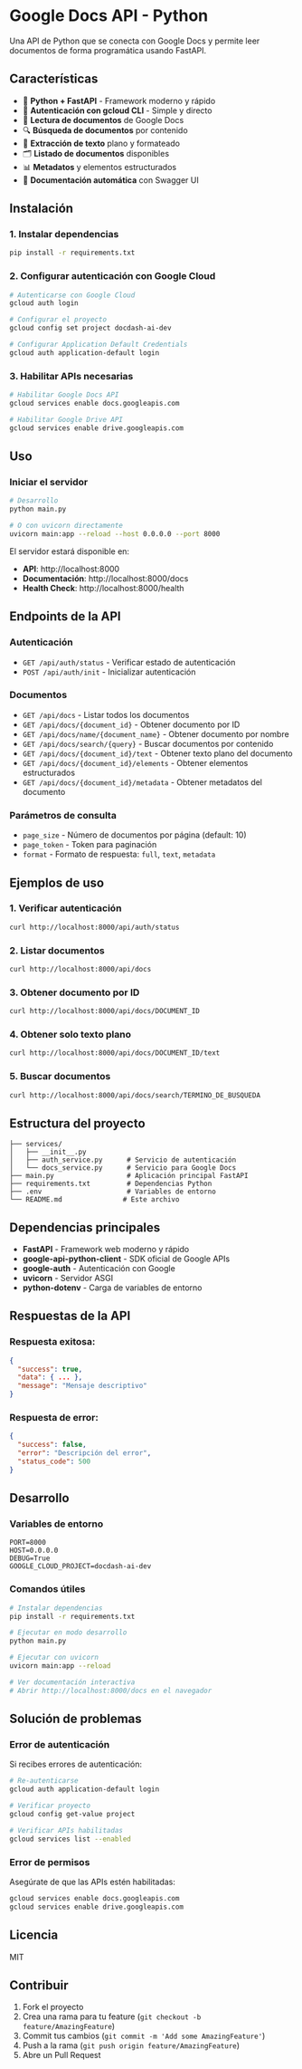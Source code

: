 # Google Docs API - Python

Una API de Python que se conecta con Google Docs y permite leer documentos de forma programática usando FastAPI.

## Características

- 🐍 **Python + FastAPI** - Framework moderno y rápido
- 🔐 **Autenticación con gcloud CLI** - Simple y directo
- 📖 **Lectura de documentos** de Google Docs
- 🔍 **Búsqueda de documentos** por contenido
- 📝 **Extracción de texto** plano y formateado
- 🗂️ **Listado de documentos** disponibles
- 📊 **Metadatos** y elementos estructurados
- 🚀 **Documentación automática** con Swagger UI

## Instalación

### 1. Instalar dependencias

```bash
pip install -r requirements.txt
```

### 2. Configurar autenticación con Google Cloud

```bash
# Autenticarse con Google Cloud
gcloud auth login

# Configurar el proyecto
gcloud config set project docdash-ai-dev

# Configurar Application Default Credentials
gcloud auth application-default login
```

### 3. Habilitar APIs necesarias

```bash
# Habilitar Google Docs API
gcloud services enable docs.googleapis.com

# Habilitar Google Drive API
gcloud services enable drive.googleapis.com
```

## Uso

### Iniciar el servidor

```bash
# Desarrollo
python main.py

# O con uvicorn directamente
uvicorn main:app --reload --host 0.0.0.0 --port 8000
```

El servidor estará disponible en:
- **API**: http://localhost:8000
- **Documentación**: http://localhost:8000/docs
- **Health Check**: http://localhost:8000/health

## Endpoints de la API

### Autenticación

- `GET /api/auth/status` - Verificar estado de autenticación
- `POST /api/auth/init` - Inicializar autenticación

### Documentos

- `GET /api/docs` - Listar todos los documentos
- `GET /api/docs/{document_id}` - Obtener documento por ID
- `GET /api/docs/name/{document_name}` - Obtener documento por nombre
- `GET /api/docs/search/{query}` - Buscar documentos por contenido
- `GET /api/docs/{document_id}/text` - Obtener texto plano del documento
- `GET /api/docs/{document_id}/elements` - Obtener elementos estructurados
- `GET /api/docs/{document_id}/metadata` - Obtener metadatos del documento

### Parámetros de consulta

- `page_size` - Número de documentos por página (default: 10)
- `page_token` - Token para paginación
- `format` - Formato de respuesta: `full`, `text`, `metadata`

## Ejemplos de uso

### 1. Verificar autenticación

```bash
curl http://localhost:8000/api/auth/status
```

### 2. Listar documentos

```bash
curl http://localhost:8000/api/docs
```

### 3. Obtener documento por ID

```bash
curl http://localhost:8000/api/docs/DOCUMENT_ID
```

### 4. Obtener solo texto plano

```bash
curl http://localhost:8000/api/docs/DOCUMENT_ID/text
```

### 5. Buscar documentos

```bash
curl http://localhost:8000/api/docs/search/TERMINO_DE_BUSQUEDA
```

## Estructura del proyecto

```
├── services/
│   ├── __init__.py
│   ├── auth_service.py      # Servicio de autenticación
│   └── docs_service.py      # Servicio para Google Docs
├── main.py                  # Aplicación principal FastAPI
├── requirements.txt         # Dependencias Python
├── .env                     # Variables de entorno
└── README.md               # Este archivo
```

## Dependencias principales

- **FastAPI** - Framework web moderno y rápido
- **google-api-python-client** - SDK oficial de Google APIs
- **google-auth** - Autenticación con Google
- **uvicorn** - Servidor ASGI
- **python-dotenv** - Carga de variables de entorno

## Respuestas de la API

### Respuesta exitosa:
```json
{
  "success": true,
  "data": { ... },
  "message": "Mensaje descriptivo"
}
```

### Respuesta de error:
```json
{
  "success": false,
  "error": "Descripción del error",
  "status_code": 500
}
```

## Desarrollo

### Variables de entorno

```env
PORT=8000
HOST=0.0.0.0
DEBUG=True
GOOGLE_CLOUD_PROJECT=docdash-ai-dev
```

### Comandos útiles

```bash
# Instalar dependencias
pip install -r requirements.txt

# Ejecutar en modo desarrollo
python main.py

# Ejecutar con uvicorn
uvicorn main:app --reload

# Ver documentación interactiva
# Abrir http://localhost:8000/docs en el navegador
```

## Solución de problemas

### Error de autenticación

Si recibes errores de autenticación:

```bash
# Re-autenticarse
gcloud auth application-default login

# Verificar proyecto
gcloud config get-value project

# Verificar APIs habilitadas
gcloud services list --enabled
```

### Error de permisos

Asegúrate de que las APIs estén habilitadas:

```bash
gcloud services enable docs.googleapis.com
gcloud services enable drive.googleapis.com
```

## Licencia

MIT

## Contribuir

1. Fork el proyecto
2. Crea una rama para tu feature (`git checkout -b feature/AmazingFeature`)
3. Commit tus cambios (`git commit -m 'Add some AmazingFeature'`)
4. Push a la rama (`git push origin feature/AmazingFeature`)
5. Abre un Pull Request